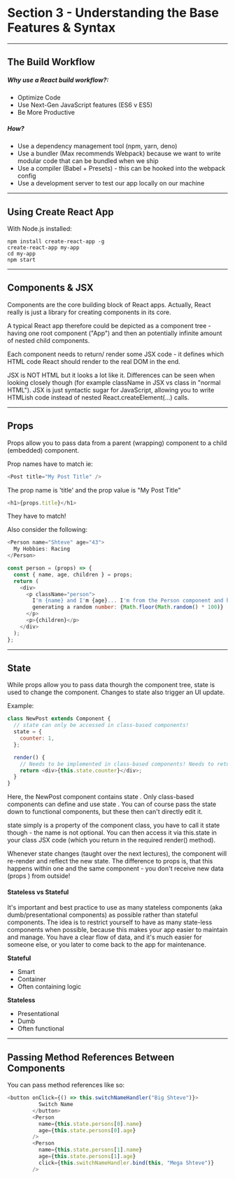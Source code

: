 # Section 3 - Understanding the Base Features & Syntax

---

## The Build Workflow

##### Why use a React build workflow?:

- Optimize Code
- Use Next-Gen JavaScript features (ES6 v ES5)
- Be More Productive

##### How?

- Use a dependency management tool (npm, yarn, deno)
- Use a bundler (Max recommends Webpack) because we want to write modular code that can be bundled when we ship
- Use a compiler (Babel + Presets) - this can be hooked into the webpack config
- Use a development server to test our app locally on our machine

---

## Using Create React App

With Node.js installed:

```console
npm install create-react-app -g
create-react-app my-app
cd my-app
npm start
```

---

## Components & JSX

Components are the core building block of React apps. Actually, React really is just a library for creating components in its core.

A typical React app therefore could be depicted as a component tree - having one root component ("App") and then an potentially infinite amount of nested child components.

Each component needs to return/ render some JSX code - it defines which HTML code React should render to the real DOM in the end.

JSX is NOT HTML but it looks a lot like it. Differences can be seen when looking closely though (for example className in JSX vs class in "normal HTML"). JSX is just syntactic sugar for JavaScript, allowing you to write HTMLish code instead of nested React.createElement(...) calls.

---

## Props

Props allow you to pass data from a parent (wrapping) component to a child (embedded) component.

Prop names have to match ie:

```javascript
<Post title="My Post Title" />
```

The prop name is 'title' and the prop value is "My Post Title"

```javascript
<h1>{props.title}</h1>
```

They have to match!

Also consider the following:

```javascript
<Person name="Shteve" age="43">
  My Hobbies: Racing
</Person>
```

```javascript
const person = (props) => {
  const { name, age, children } = props;
  return (
    <div>
      <p className="person">
        I'm {name} and I'm {age}... I'm from the Person component and here I am
        generating a random number: {Math.floor(Math.random() * 100)}
      </p>
      <p>{children}</p>
    </div>
  );
};
```

---

## State

While props allow you to pass data thourgh the component tree, state is used to change the component. Changes to state also trigger an UI update.

Example:

```javascript
class NewPost extends Component {
  // state can only be accessed in class-based components!
  state = {
    counter: 1,
  };

  render() {
    // Needs to be implemented in class-based components! Needs to return some JSX!
    return <div>{this.state.counter}</div>;
  }
}
```

Here, the NewPost component contains state . Only class-based components can define and use state . You can of course pass the state down to functional components, but these then can't directly edit it.

state simply is a property of the component class, you have to call it state though - the name is not optional. You can then access it via this.state in your class JSX code (which you return in the required render() method).

Whenever state changes (taught over the next lectures), the component will re-render and reflect the new state. The difference to props is, that this happens within one and the same component - you don't receive new data (props ) from outside!

#### Stateless vs Stateful

It's important and best practice to use as many stateless components (aka dumb/presentational components) as possible rather than stateful components. The idea is to restrict yourself to have as many state-less components when possible, because this makes your app easier to maintain and manage. You have a clear flow of data, and it's much easier for someone else, or you later to come back to the app for maintenance.

**Stateful**

- Smart
- Container
- Often containing logic

**Stateless**

- Presentational
- Dumb
- Often functional

---

## Passing Method References Between Components

You can pass method references like so:

```javascript
<button onClick={() => this.switchNameHandler("Big Shteve")}>
          Switch Name
        </button>
        <Person
          name={this.state.persons[0].name}
          age={this.state.persons[0].age}
        />
        <Person
          name={this.state.persons[1].name}
          age={this.state.persons[1].age}
          click={this.switchNameHandler.bind(this, "Mega Shteve")}
        />
```
